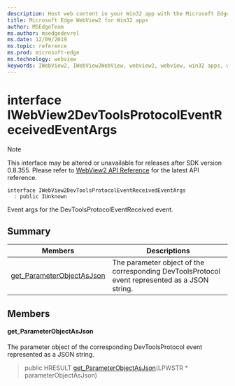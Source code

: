```yaml
---
description: Host web content in your Win32 app with the Microsoft Edge WebView2 control
title: Microsoft Edge WebView2 for Win32 apps
author: MSEdgeTeam
ms.author: msedgedevrel
ms.date: 12/09/2019
ms.topic: reference
ms.prod: microsoft-edge
ms.technology: webview
keywords: IWebView2, IWebView2WebView, webview2, webview, win32 apps, win32, edge
---
```


# interface IWebView2DevToolsProtocolEventReceivedEventArgs 

> [!NOTE]
> This interface may be altered or unavailable for releases after SDK version 0.8.355. Please refer to [WebView2 API Reference](../../../webview2-api-reference.md) for the latest API reference.

```
interface IWebView2DevToolsProtocolEventReceivedEventArgs
  : public IUnknown
```

Event args for the DevToolsProtocolEventReceived event.

## Summary

 Members                        | Descriptions
--------------------------------|---------------------------------------------
[get_ParameterObjectAsJson](#get_parameterobjectasjson) | The parameter object of the corresponding DevToolsProtocol event represented as a JSON string.

## Members

#### get_ParameterObjectAsJson 

The parameter object of the corresponding DevToolsProtocol event represented as a JSON string.

> public HRESULT [get_ParameterObjectAsJson](#get_parameterobjectasjson)(LPWSTR * parameterObjectAsJson)

